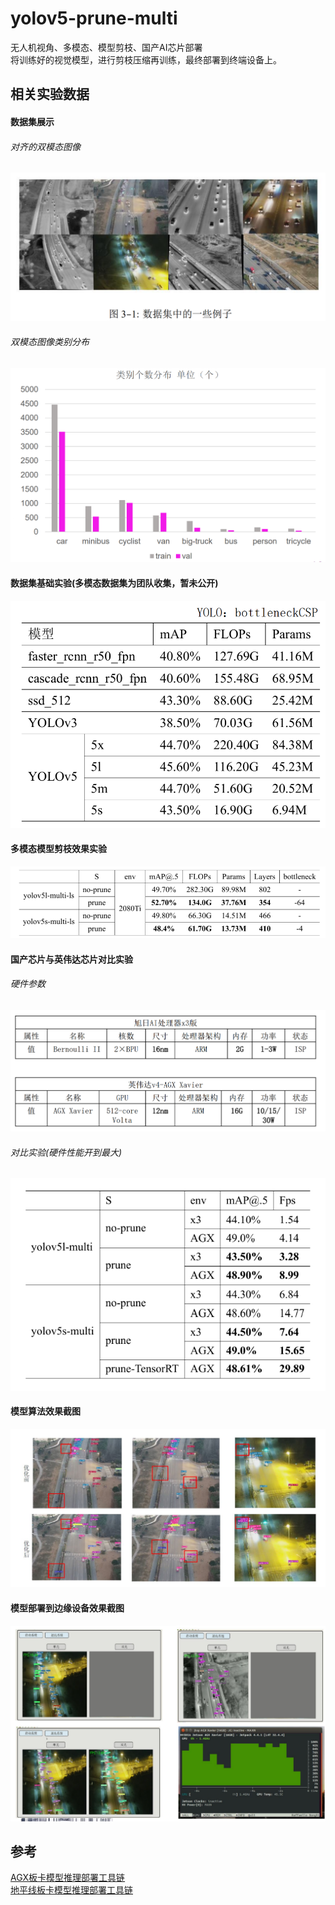 # yolov5-prune-multi
无人机视角、多模态、模型剪枝、国产AI芯片部署  
将训练好的视觉模型，进行剪枝压缩再训练，最终部署到终端设备上。


## 相关实验数据

#### 数据集展示

###### 对齐的双模态图像
![相关图片](./img/1-8.png)
###### 双模态图像类别分布
![相关图片](./img/1-7.png)


#### 数据集基础实验(多模态数据集为团队收集，暂未公开)

![数据集基础实验](./img/1-6.png)

#### 多模态模型剪枝效果实验

![剪枝实验](./img/1-1.png)

#### 国产芯片与英伟达芯片对比实验

###### 硬件参数
![芯片相关参数](./img/1-5.png)
###### 对比实验(硬件性能开到最大)
![硬件性能对比](./img/1-2.png)

#### 模型算法效果截图

![模型优化效果](./img/1-3.png)

#### 模型部署到边缘设备效果截图

![边缘设备部署效果](./img/1-4.png)

## 参考
[AGX板卡模型推理部署工具链](https://github.com/sbbug/yolov5-multi-tensorrt)  
[地平线板卡模型推理部署工具链](https://github.com/sbbug/x3_chain)
